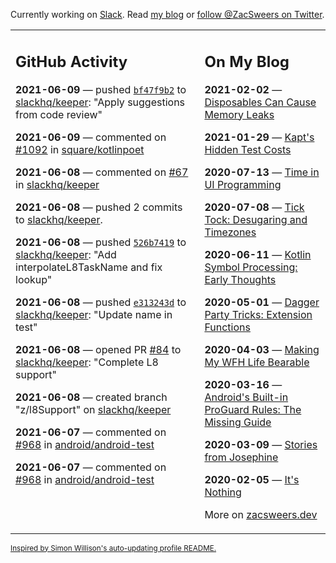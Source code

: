 Currently working on [Slack](https://slack.com/). Read [my blog](https://zacsweers.dev/) or [follow @ZacSweers on Twitter](https://twitter.com/ZacSweers).

<table><tr><td valign="top" width="60%">

## GitHub Activity
<!-- githubActivity starts -->
**2021-06-09** — pushed [`bf47f9b2`](https://github.com/slackhq/keeper/commit/bf47f9b2b828bbe2fc914afe83fdae150a56bc41) to [slackhq/keeper](https://api.github.com/repos/slackhq/keeper): "Apply suggestions from code review"

**2021-06-09** — commented on [#1092](https://github.com/square/kotlinpoet/pull/1092#issuecomment-857364669) in [square/kotlinpoet](https://api.github.com/repos/square/kotlinpoet)

**2021-06-08** — commented on [#67](https://github.com/slackhq/keeper/issues/67#issuecomment-856487274) in [slackhq/keeper](https://api.github.com/repos/slackhq/keeper)

**2021-06-08** — pushed 2 commits to [slackhq/keeper](https://api.github.com/repos/slackhq/keeper).

**2021-06-08** — pushed [`526b7419`](https://github.com/slackhq/keeper/commit/526b74194020e9c81421cb8b6b6255267a8860e2) to [slackhq/keeper](https://api.github.com/repos/slackhq/keeper): "Add interpolateL8TaskName and fix lookup"

**2021-06-08** — pushed [`e313243d`](https://github.com/slackhq/keeper/commit/e313243d6487483bc17f52d48bde46abcfa6ea7f) to [slackhq/keeper](https://api.github.com/repos/slackhq/keeper): "Update name in test"

**2021-06-08** — opened PR [#84](https://api.github.com/repos/slackhq/keeper/pulls/84) to [slackhq/keeper](https://api.github.com/repos/slackhq/keeper): "Complete L8 support"

**2021-06-08** — created branch "z/l8Support" on [slackhq/keeper](https://api.github.com/repos/slackhq/keeper)

**2021-06-07** — commented on [#968](https://github.com/android/android-test/issues/968#issuecomment-856354577) in [android/android-test](https://api.github.com/repos/android/android-test)

**2021-06-07** — commented on [#968](https://github.com/android/android-test/issues/968#issuecomment-856187796) in [android/android-test](https://api.github.com/repos/android/android-test)
<!-- githubActivity ends -->
</td><td valign="top" width="40%">

## On My Blog
<!-- blog starts -->
**2021-02-02** — [Disposables Can Cause Memory Leaks](https://www.zacsweers.dev/disposables-can-cause-memory-leaks/)

**2021-01-29** — [Kapt's Hidden Test Costs](https://www.zacsweers.dev/kapts-hidden-test-costs/)

**2020-07-13** — [Time in UI Programming](https://www.zacsweers.dev/time-in-ui/)

**2020-07-08** — [Tick Tock: Desugaring and Timezones](https://www.zacsweers.dev/ticktock-desugaring-timezones/)

**2020-06-11** — [Kotlin Symbol Processing: Early Thoughts](https://www.zacsweers.dev/kotlin-symbol-processor-early-thoughts/)

**2020-05-01** — [Dagger Party Tricks: Extension Functions](https://www.zacsweers.dev/dagger-party-tricks-extension-functions/)

**2020-04-03** — [Making My WFH Life Bearable](https://www.zacsweers.dev/making-wfh-life-bearable/)

**2020-03-16** — [Android's Built-in ProGuard Rules: The Missing Guide](https://www.zacsweers.dev/android-proguard-rules/)

**2020-03-09** — [Stories from Josephine](https://www.zacsweers.dev/stories-from-josephine/)

**2020-02-05** — [It's Nothing](https://www.zacsweers.dev/its-nothing/)
<!-- blog ends -->
More on [zacsweers.dev](https://zacsweers.dev/)
</td></tr></table>

<sub><a href="https://simonwillison.net/2020/Jul/10/self-updating-profile-readme/">Inspired by Simon Willison's auto-updating profile README.</a></sub>
